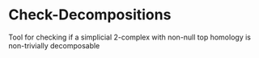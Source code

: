 # Check-Decompositions
Tool for checking if a simplicial 2-complex with non-null top homology is non-trivially decomposable
